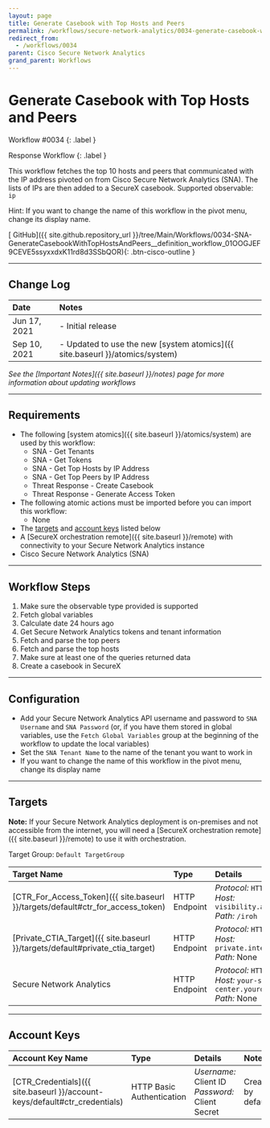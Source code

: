 ```yaml
---
layout: page
title: Generate Casebook with Top Hosts and Peers
permalink: /workflows/secure-network-analytics/0034-generate-casebook-with-top-hosts-and-peers
redirect_from:
  - /workflows/0034
parent: Cisco Secure Network Analytics
grand_parent: Workflows
---
```


# Generate Casebook with Top Hosts and Peers
<div markdown="1">
Workflow #0034
{: .label }

Response Workflow
{: .label }
</div>

This workflow fetches the top 10 hosts and peers that communicated with the IP address pivoted on from Cisco Secure Network Analytics (SNA). The lists of IPs are then added to a SecureX casebook. Supported observable: `ip`

Hint: If you want to change the name of this workflow in the pivot menu, change its display name.

[<i class="fab fa-github mr-1"></i> GitHub]({{ site.github.repository_url }}/tree/Main/Workflows/0034-SNA-GenerateCasebookWithTopHostsAndPeers__definition_workflow_01OOGJEF9CEVE5ssyxxdxK11rd8d3SSbQOR){: .btn-cisco-outline }

---

## Change Log

| Date | Notes |
|:-----|:------|
| Jun 17, 2021 | - Initial release |
| Sep 10, 2021 | - Updated to use the new [system atomics]({{ site.baseurl }}/atomics/system) |

_See the [Important Notes]({{ site.baseurl }}/notes) page for more information about updating workflows_

---

## Requirements
* The following [system atomics]({{ site.baseurl }}/atomics/system) are used by this workflow:
	* SNA - Get Tenants
	* SNA - Get Tokens
	* SNA - Get Top Hosts by IP Address
	* SNA - Get Top Peers by IP Address
	* Threat Response - Create Casebook
	* Threat Response - Generate Access Token
* The following atomic actions must be imported before you can import this workflow:
	* None
* The [targets](#targets) and [account keys](#account-keys) listed below
* A [SecureX orchestration remote]({{ site.baseurl }}/remote) with connectivity to your Secure Network Analytics instance
* Cisco Secure Network Analytics (SNA)

---

## Workflow Steps
1. Make sure the observable type provided is supported
1. Fetch global variables
1. Calculate date 24 hours ago
1. Get Secure Network Analytics tokens and tenant information
1. Fetch and parse the top peers
1. Fetch and parse the top hosts
1. Make sure at least one of the queries returned data
1. Create a casebook in SecureX

---

## Configuration
* Add your Secure Network Analytics API username and password to `SNA Username` and `SNA Password` (or, if you have them stored in global variables, use the `Fetch Global Variables` group at the beginning of the workflow to update the local variables)
* Set the `SNA Tenant Name` to the name of the tenant you want to work in
* If you want to change the name of this workflow in the pivot menu, change its display name

---

## Targets
**Note:** If your Secure Network Analytics deployment is on-premises and not accessible from the internet, you will need a [SecureX orchestration remote]({{ site.baseurl }}/remote) to use it with orchestration.

Target Group: `Default TargetGroup`

| Target Name | Type | Details | Account Keys | Notes |
|:------------|:-----|:--------|:-------------|:------|
| [CTR_For_Access_Token]({{ site.baseurl }}/targets/default#ctr_for_access_token) | HTTP Endpoint | _Protocol:_ `HTTPS`<br />_Host:_ `visibility.amp.cisco.com`<br />_Path:_ `/iroh` | CTR_Credentials | Created by default |
| [Private_CTIA_Target]({{ site.baseurl }}/targets/default#private_ctia_target) | HTTP Endpoint | _Protocol:_ `HTTPS`<br />_Host:_ `private.intel.amp.cisco.com`<br />_Path:_ None | None | Created by default |
| Secure Network Analytics | HTTP Endpoint | _Protocol:_ `HTTPS`<br />_Host:_ `your-sna-management-center.yourdomain`<br />_Path:_ None | None | |

---

## Account Keys

| Account Key Name | Type | Details | Notes |
|:-----------------|:-----|:--------|:------|
| [CTR_Credentials]({{ site.baseurl }}/account-keys/default#ctr_credentials) | HTTP Basic Authentication | _Username:_ Client ID<br />_Password:_ Client Secret | Created by default |
